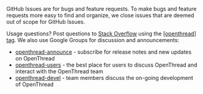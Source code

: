 GitHub Issues are for bugs and feature requests.  To make bugs and feature requests more easy to find and organize, we close issues that are deemed out of scope for GitHub Issues.

Usage questions? Post questions to [Stack Overflow](http://stackoverflow.com/) using the [[openthread] tag](http://stackoverflow.com/questions/tagged/openthread). We also use Google Groups for discussion and announcements:

* [openthread-announce](https://groups.google.com/forum/#!forum/openthread-announce) - subscribe for release notes and new updates on OpenThread
* [openthread-users](https://groups.google.com/forum/#!forum/openthread-users) - the best place for users to discuss OpenThread and interact with the OpenThread team
* [openthread-devel](https://groups.google.com/forum/#!forum/openthread-devel) - team members discuss the on-going development of OpenThread
